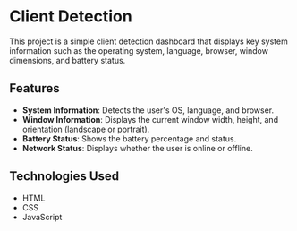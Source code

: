 # Client Detection

This project is a simple client detection dashboard that displays key system information such as the operating system, language, browser, window dimensions, and battery status.

## Features

- **System Information**: Detects the user's OS, language, and browser.
- **Window Information**: Displays the current window width, height, and orientation (landscape or portrait).
- **Battery Status**: Shows the battery percentage and status.
- **Network Status**: Displays whether the user is online or offline.

## Technologies Used

- HTML
- CSS
- JavaScript

